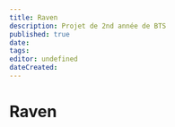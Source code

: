 ```yaml
---
title: Raven
description: Projet de 2nd année de BTS
published: true
date: 
tags: 
editor: undefined
dateCreated: 
---
```



# Raven